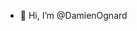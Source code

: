 - 👋 Hi, I’m @DamienOgnard


<!---
DamienOgnard/DamienOgnard is a ✨ special ✨ repository because its `README.md` (this file) appears on your GitHub profile.
You can click the Preview link to take a look at your changes.
--->
